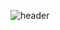 ![header](https://capsule-render.vercel.app/api?type=transparent&color=_hexcode&height=500&section=header&text=ゆうじょう&%20&render&desc=안녕하세요&%20capsule%20renderfontSize=90)
